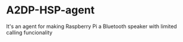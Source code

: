 # A2DP-HSP-agent
It's an agent for making Raspberry Pi a Bluetooth speaker with limited calling funcionality
